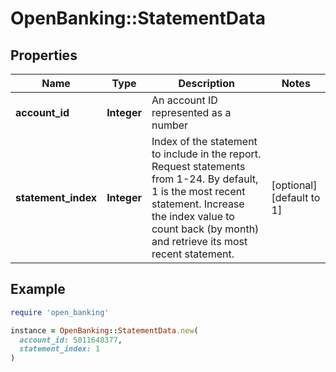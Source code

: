 # OpenBanking::StatementData

## Properties

| Name | Type | Description | Notes |
| ---- | ---- | ----------- | ----- |
| **account_id** | **Integer** | An account ID represented as a number |  |
| **statement_index** | **Integer** | Index of the statement to include in the report. Request statements from 1-24. By default, 1 is the most recent statement. Increase the index value to count back (by month) and retrieve its most recent statement. | [optional][default to 1] |

## Example

```ruby
require 'open_banking'

instance = OpenBanking::StatementData.new(
  account_id: 5011648377,
  statement_index: 1
)
```

